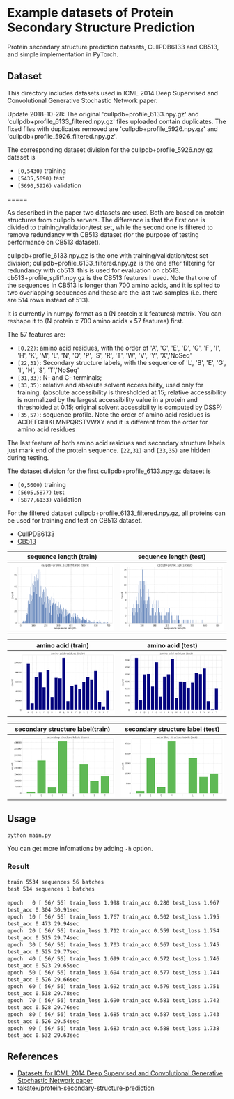 # Example datasets of Protein Secondary Structure Prediction

Protein secondary structure prediction datasets, CullPDB6133 and CB513, and simple implementation in PyTorch.

## Dataset

This directory includes datasets used in ICML 2014 Deep Supervised and Convolutional Generative Stochastic Network paper.

Update 2018-10-28:
The original 'cullpdb+profile_6133.npy.gz' and 'cullpdb+profile_6133_filtered.npy.gz' files uploaded contain duplicates.
The fixed files with duplicates removed are 'cullpdb+profile_5926.npy.gz' and 'cullpdb+profile_5926_filtered.npy.gz'.

The corresponding dataset division for the cullpdb+profile_5926.npy.gz dataset is

- `[0,5430)` training
- `[5435,5690)` test
- `[5690,5926)` validation

=====

As described in the paper two datasets are used. Both are based on protein structures from cullpdb servers.
The difference is that the first one is divided to training/validation/test set,
while the second one is filtered to remove redundancy with CB513 dataset (for the purpose of testing performance on CB513 dataset).

cullpdb+profile_6133.npy.gz is the one with training/validation/test set division;
cullpdb+profile_6133_filtered.npy.gz is the one after filtering for redundancy with cb513. this is used for evaluation on cb513.
cb513+profile_split1.npy.gz is the CB513 features I used.
Note that one of the sequences in CB513 is longer than 700 amino acids, and it is splited to two overlapping sequences and these are the last two samples (i.e. there are 514 rows instead of 513).


It is currently in numpy format as a (N protein x k features) matrix. You can reshape it to (N protein x 700 amino acids x 57 features) first.

The 57 features are:
- `[0,22)`: amino acid residues, with the order of 'A', 'C', 'E', 'D', 'G', 'F', 'I', 'H', 'K', 'M', 'L', 'N', 'Q', 'P', 'S', 'R', 'T', 'W', 'V', 'Y', 'X','NoSeq'
- `[22,31)`: Secondary structure labels, with the sequence of 'L', 'B', 'E', 'G', 'I', 'H', 'S', 'T','NoSeq'
- `[31,33)`: N- and C- terminals;
- `[33,35)`: relative and absolute solvent accessibility, used only for training. (absolute accessibility is thresholded at 15; relative accessibility is normalized by the largest accessibility value in a protein and thresholded at 0.15; original solvent accessibility is computed by DSSP)
- `[35,57)`: sequence profile. Note the order of amino acid residues is ACDEFGHIKLMNPQRSTVWXY and it is different from the order for amino acid residues

The last feature of both amino acid residues and secondary structure labels just mark end of the protein sequence.
`[22,31)` and `[33,35)` are hidden during testing.

The dataset division for the first cullpdb+profile_6133.npy.gz dataset is
- `[0,5600)` training
- `[5605,5877)` test
- `[5877,6133)` validation

For the filtered dataset cullpdb+profile_6133_filtered.npy.gz, all proteins can be used for training and test on CB513 dataset.

- CullPDB6133
- [CB513](https://github.com/alrojo/CB513)

|sequence length (train)|sequence length (test)|
|:-:|:-:|
|![](figure/seqlen_train.png)|![](figure/seqlen_test.png)|

|amino acid (train)|amino acid (test)|
|:-:|:-:|
|![](figure/amino_acid_train.png)|![](figure/amino_acid_test.png)|

|secondary structure label(train)|secondary structure label (test)|
|:-:|:-:|
|![](figure/secondary_structure_train.png)|![](figure/secondary_structure_test.png)|

## Usage

```
python main.py
```

You can get more infomations by adding `-h` option.

### Result

```
train 5534 sequences 56 batches
test 514 sequences 1 batches

epoch   0 [ 56/ 56] train_loss 1.998 train_acc 0.280 test_loss 1.967 test_acc 0.304 30.91sec
epoch  10 [ 56/ 56] train_loss 1.767 train_acc 0.502 test_loss 1.795 test_acc 0.473 29.94sec
epoch  20 [ 56/ 56] train_loss 1.712 train_acc 0.559 test_loss 1.754 test_acc 0.515 29.74sec
epoch  30 [ 56/ 56] train_loss 1.703 train_acc 0.567 test_loss 1.745 test_acc 0.525 29.77sec
epoch  40 [ 56/ 56] train_loss 1.699 train_acc 0.572 test_loss 1.746 test_acc 0.523 29.65sec
epoch  50 [ 56/ 56] train_loss 1.694 train_acc 0.577 test_loss 1.744 test_acc 0.526 29.66sec
epoch  60 [ 56/ 56] train_loss 1.692 train_acc 0.579 test_loss 1.751 test_acc 0.518 29.78sec
epoch  70 [ 56/ 56] train_loss 1.690 train_acc 0.581 test_loss 1.742 test_acc 0.528 29.76sec
epoch  80 [ 56/ 56] train_loss 1.685 train_acc 0.587 test_loss 1.743 test_acc 0.526 29.54sec
epoch  90 [ 56/ 56] train_loss 1.683 train_acc 0.588 test_loss 1.738 test_acc 0.532 29.63sec
```

## References

- [Datasets for ICML 2014 Deep Supervised and Convolutional Generative Stochastic Network paper](http://www.princeton.edu/~jzthree/datasets/ICML2014/)
- [takatex/protein-secondary-structure-prediction](https://github.com/takatex/protein-secondary-structure-prediction)
